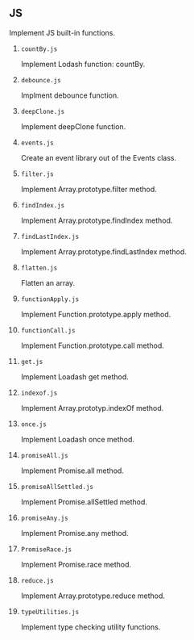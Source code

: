 ## JS

Implement JS built-in functions.

1. `countBy.js`

   Implement Lodash function: countBy.

2. `debounce.js`

   Implment debounce function.

3. `deepClone.js`

   Implement deepClone function.

4. `events.js`

   Create an event library out of the Events class.

5. `filter.js`

   Implement Array.prototype.filter method.

6. `findIndex.js`

   Implement Array.prototype.findIndex method.

7. `findLastIndex.js`

   Implement Array.prototype.findLastIndex method.

8. `flatten.js`

   Flatten an array.

9. `functionApply.js`

   Implement Function.prototype.apply method.

10. `functionCall.js`

    Implement Function.prototype.call method.

11. `get.js`

    Implement Loadash get method.

12. `indexof.js`

    Implement Array.prototyp.indexOf method.

13. `once.js`

    Implement Loadash once method.

14. `promiseAll.js`

    Implement Promise.all method.

15. `promiseAllSettled.js`

    Implement Promise.allSettled method.

16. `promiseAny.js`

    Implement Promise.any method.

17. `PromiseRace.js`

    Implement Promise.race method.

18. `reduce.js`

    Implement Array.prototype.reduce method.

19. `typeUtilities.js`

    Implement type checking utility functions.
